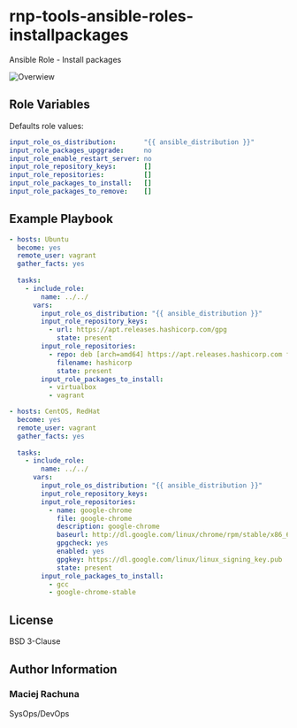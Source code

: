 rnp-tools-ansible-roles-installpackages
=========

Ansible Role - Install packages

![Overwiew](https://gitlab.com/rachuna-net.pl/tools/ansibleroles/rnp-tools-ansibleroles-installpackages/-/raw/develop/docs/installpackages.png)

Role Variables
--------------

Defaults role values:
```yaml
input_role_os_distribution:       "{{ ansible_distribution }}"
input_role_packages_upggrade:     no
input_role_enable_restart_server: no
input_role_repository_keys:       []
input_role_repositories:          []
input_role_packages_to_install:   []
input_role_packages_to_remove:    []
```

Example Playbook
----------------

```yaml
- hosts: Ubuntu
  become: yes
  remote_user: vagrant
  gather_facts: yes
  
  tasks:
    - include_role:
        name: ../../
      vars:
        input_role_os_distribution: "{{ ansible_distribution }}"
        input_role_repository_keys:
          - url: https://apt.releases.hashicorp.com/gpg
            state: present
        input_role_repositories:
          - repo: deb [arch=amd64] https://apt.releases.hashicorp.com focal main
            filename: hashicorp
            state: present
        input_role_packages_to_install:
          - virtualbox
          - vagrant

- hosts: CentOS, RedHat
  become: yes
  remote_user: vagrant
  gather_facts: yes
  
  tasks:
    - include_role:
        name: ../../
      vars:
        input_role_os_distribution: "{{ ansible_distribution }}"
        input_role_repository_keys:
        input_role_repositories:
          - name: google-chrome
            file: google-chrome
            description: google-chrome
            baseurl: http://dl.google.com/linux/chrome/rpm/stable/x86_64
            gpgcheck: yes
            enabled: yes
            gpgkey: https://dl.google.com/linux/linux_signing_key.pub
            state: present
        input_role_packages_to_install:
          - gcc
          - google-chrome-stable
```

License
-------

BSD 3-Clause

Author Information
------------------

### Maciej Rachuna
SysOps/DevOps